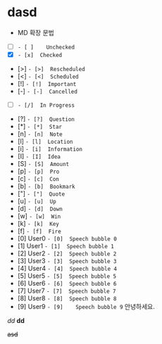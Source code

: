 
# dasd
- MD 확장 문법
- [ ] `- [ ]	Unchecked`
- [x]	`- [x]	Checked`
- [>]	`- [>]	Rescheduled`
- [<]	`- [<]	Scheduled`
- [!]	`- [!]	Important`
- [-]	`- [-]	Cancelled`
- [ ]	`- [/]	In Progress`
- [?]	`- [?]	Question`
- [*]	`- [*]	Star`
- [n]	`- [n]	Note`
- [l]	`- [l]	Location`
- [i]	`- [i]	Information`
- [I]	`- [I]	Idea`
- [S]	`- [S]	Amount`
- [p]	`- [p]	Pro`
- [c]	`- [c]	Con`
- [b]	`- [b]	Bookmark`
- ["]	`- ["]	Quote`
- [u]	`- [u]	Up`
- [d]	`- [d]	Down`
- [w]	`- [w]	Win`
- [k]	`- [k]	Key`
- [f]	`- [f]	Fire`
- [0] User0	`- [0]	Speech bubble 0`
- [1] User1	`- [1]	Speech bubble 1`
- [2] User2	`- [2]	Speech bubble 2`
- [3] User3	`- [3]	Speech bubble 3`
- [4] User4	`- [4]	Speech bubble 4`
- [5] User5	`- [5]	Speech bubble 5`
- [6] User6	`- [6]	Speech bubble 6`
- [7] User7	`- [7]	Speech bubble 7`
- [8] User8	`- [8]	Speech bubble 8`
- [9] User9       `- [9]	Speech bubble 9`
안녕하세요. 

_dd_
__dd__

<s>asd</s>